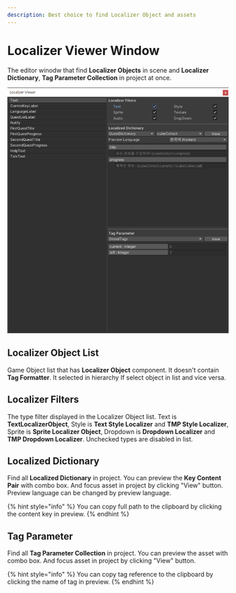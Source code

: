 ```yaml
---
description: Best choice to find Localizer Object and assets
---
```


# Localizer Viewer Window

The editor winodw that find **Localizer Objects** in scene and **Localizer Dictionary**, **Tag Parameter Collection** in project at once.

![Localizer list of Cube Collector example](../.gitbook/assets/localizer_viewer_window.png)

## Localizer Object List

Game Object list that has **Localizer Object** component. It doesn't contain **Tag Formatter**. It selected in hierarchy If select object in list and vice versa.

## Localizer Filters

The type filter displayed in the Localizer Object list. Text is **TextLocalizerObject**, Style is **Text Style Localizer** and **TMP Style Localizer**, Sprite is **Sprite Localizer Object**, Dropdown is **Dropdown Localizer** and **TMP Dropdown Localizer**. Unchecked types are disabled in list.

## Localized Dictionary

Find all **Localized Dictionary** in project. You can preview the **Key Content Pair** with combo box. And focus asset in project by clicking "View" button. Preview language can be changed by preview language.

{% hint style="info" %}
You can copy full path to the clipboard by clicking the content key in preview.
{% endhint %}

## Tag Parameter

Find all **Tag Parameter Collection** in project. You can preview the asset with combo box. And focus asset in project by clicking "View" button.

{% hint style="info" %}
You can copy tag reference to the clipboard by clicking the name of tag in preview.
{% endhint %}

